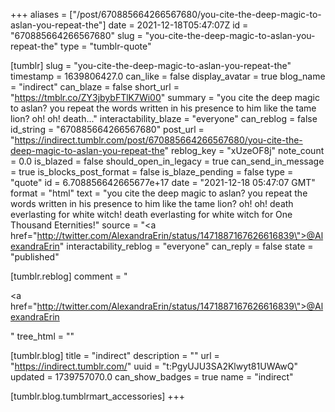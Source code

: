 +++
aliases = ["/post/670885664266567680/you-cite-the-deep-magic-to-aslan-you-repeat-the"]
date = 2021-12-18T05:47:07Z
id = "670885664266567680"
slug = "you-cite-the-deep-magic-to-aslan-you-repeat-the"
type = "tumblr-quote"

[tumblr]
slug = "you-cite-the-deep-magic-to-aslan-you-repeat-the"
timestamp = 1639806427.0
can_like = false
display_avatar = true
blog_name = "indirect"
can_blaze = false
short_url = "https://tmblr.co/ZY3jbybFTlK7Wi00"
summary = "you cite the deep magic to aslan? you repeat the words written in his presence to him like the tame lion? oh! oh! death..."
interactability_blaze = "everyone"
can_reblog = false
id_string = "670885664266567680"
post_url = "https://indirect.tumblr.com/post/670885664266567680/you-cite-the-deep-magic-to-aslan-you-repeat-the"
reblog_key = "xUzeOF8j"
note_count = 0.0
is_blazed = false
should_open_in_legacy = true
can_send_in_message = true
is_blocks_post_format = false
is_blaze_pending = false
type = "quote"
id = 6.708856642665677e+17
date = "2021-12-18 05:47:07 GMT"
format = "html"
text = "you cite the deep magic to aslan? you repeat the words written in his presence to him like the tame lion? oh! oh! death everlasting for white witch! death everlasting for white witch for One Thousand Eternities!"
source = "<a href=\"http://twitter.com/AlexandraErin/status/1471887167626616839\">@AlexandraErin</a>"
interactability_reblog = "everyone"
can_reply = false
state = "published"

[tumblr.reblog]
comment = "<p><a href=\"http://twitter.com/AlexandraErin/status/1471887167626616839\">@AlexandraErin</a></p>"
tree_html = ""

[tumblr.blog]
title = "indirect"
description = ""
url = "https://indirect.tumblr.com/"
uuid = "t:PgyUJU3SA2Klwyt81UWAwQ"
updated = 1739757070.0
can_show_badges = true
name = "indirect"

[tumblr.blog.tumblrmart_accessories]
+++
